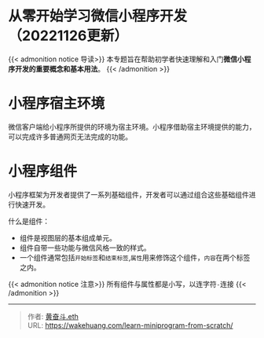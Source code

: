 # 从零开始学习微信小程序开发（20221126更新）


{{< admonition notice 导读>}}
本专题旨在帮助初学者快速理解和入门**微信小程序开发的重要概念和基本用法**。
{{< /admonition >}}

# 小程序宿主环境

微信客户端给小程序所提供的环境为宿主环境。小程序借助宿主环境提供的能力，可以完成许多普通网页无法完成的功能。

# 小程序组件

小程序框架为开发者提供了一系列基础组件，开发者可以通过组合这些基础组件进行快速开发。


什么是组件：

- 组件是视图层的基本组成单元。
- 组件自带一些功能与微信风格一致的样式。
- 一个组件通常包括`开始标签`和`结束标签`,`属性`用来修饰这个组件，`内容`在两个标签之内。


{{< admonition notice 注意>}}
所有组件与属性都是小写，以连字符`-`连接
{{< /admonition >}}


---

> 作者: [黄奋斗.eth](https://wakehuang.com/about)  
> URL: https://wakehuang.com/learn-miniprogram-from-scratch/  

